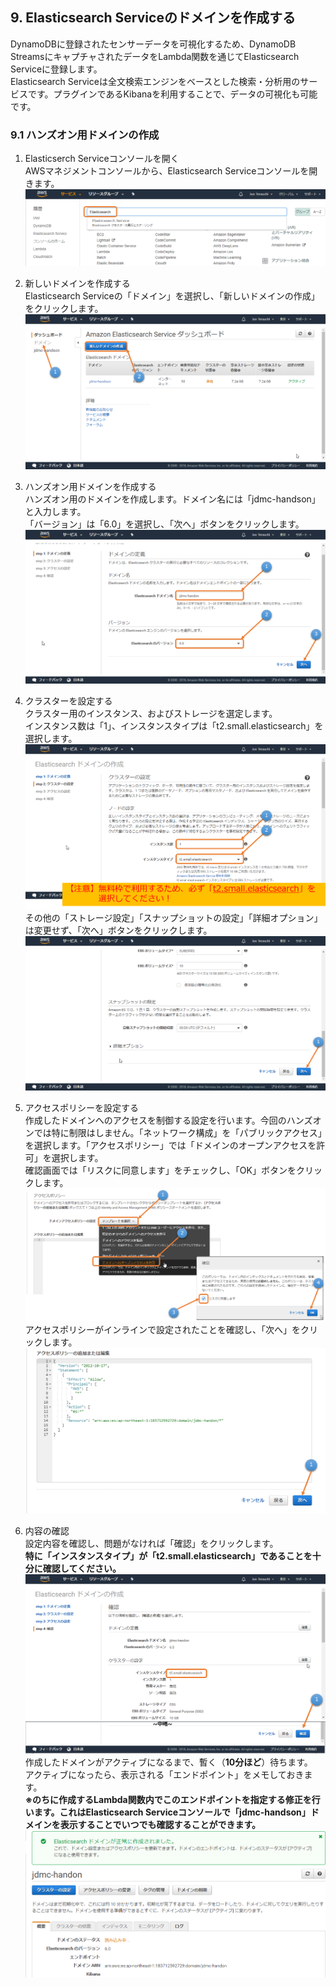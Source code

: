 ## 9. Elasticsearch Serviceのドメインを作成する
DynamoDBに登録されたセンサーデータを可視化するため、DynamoDB StreamsにキャプチャされたデータをLambda関数を通じてElasticsearch Serviceに登録します。  
Elasticsearch Serviceは全文検索エンジンをベースとした検索・分析用のサービスです。プラグインであるKibanaを利用することで、データの可視化も可能です。

### 9.1 ハンズオン用ドメインの作成  

1. Elasticserch Serviceコンソールを開く  
AWSマネジメントコンソールから、Elasticsearch Serviceコンソールを開きます。  
![図9.1-1](https://github.com/mimopa/jdmc-aws-handson/blob/master/docs/img/9-Elastic-1.png)  

2. 新しいドメインを作成する  
Elasticsearch Serviceの「ドメイン」を選択し、「新しいドメインの作成」をクリックします。  
![図9.1-2](https://github.com/mimopa/jdmc-aws-handson/blob/master/docs/img/9-Elastic-2.png)  

3. ハンズオン用ドメインを作成する  
ハンズオン用のドメインを作成します。ドメイン名には「jdmc-handson」と入力します。  
「バージョン」は「6.0」を選択し、「次へ」ボタンをクリックします。  
![図9.1-3](https://github.com/mimopa/jdmc-aws-handson/blob/master/docs/img/9-Elastic-3.png)  

4. クラスターを設定する  
クラスター用のインスタンス、およびストレージを選定します。  
インスタンス数は「1」、インスタンスタイプは「t2.small.elasticsearch」を選択します。  
![図9.1-4-1](https://github.com/mimopa/jdmc-aws-handson/blob/master/docs/img/9-Elastic-4.png)  
その他の「ストレージ設定」「スナップショットの設定」「詳細オプション」は変更せず、「次へ」ボタンをクリックします。  
![図9.1-4-2](https://github.com/mimopa/jdmc-aws-handson/blob/master/docs/img/9-Elastic-5.png)  

5. アクセスポリシーを設定する  
作成したドメインへのアクセスを制御する設定を行います。今回のハンズオンでは特に制限はしません。「ネットワーク構成」を「パブリックアクセス」を選択します。「アクセスポリシー」では「ドメインのオープンアクセスを許可」を選択します。  
確認画面では「リスクに同意します」をチェックし、「OK」ボタンをクリックします。  
![図9.1-5-1](https://github.com/mimopa/jdmc-aws-handson/blob/master/docs/img/9-Elastic-6.png)  
アクセスポリシーがインラインで設定されたことを確認し、「次へ」をクリックします。  
![図9.1-5-2](https://github.com/mimopa/jdmc-aws-handson/blob/master/docs/img/9-Elastic-7.png)  

6. 内容の確認  
設定内容を確認し、問題がなければ「確認」をクリックします。  
**特に「インスタンスタイプ」が「t2.small.elasticsearch」であることを十分に確認してください。**  
![図9.1-6-1](https://github.com/mimopa/jdmc-aws-handson/blob/master/docs/img/9-Elastic-8.png)  
作成したドメインがアクティブになるまで、暫く（**10分ほど**）待ちます。  
アクティブになったら、表示される「エンドポイント」をメモしておきます。  
**※のちに作成するLambda関数内でこのエンドポイントを指定する修正を行います。これはElasticsearch Serviceコンソールで「jdmc-handson」ドメインを表示することでいつでも確認することができます。**  
![図9.1-6-2](https://github.com/mimopa/jdmc-aws-handson/blob/master/docs/img/9-Elastic-9.png)  
